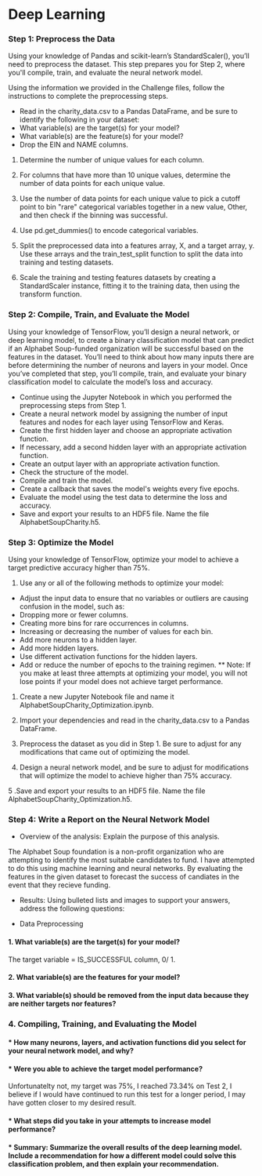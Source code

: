 # Deep Learning

### Step 1: Preprocess the Data
Using your knowledge of Pandas and scikit-learn’s StandardScaler(), you’ll need to preprocess the dataset. This step prepares you for Step 2, where you'll compile, train, and evaluate the neural network model.

Using the information we provided in the Challenge files, follow the instructions to complete the preprocessing steps.

* Read in the charity_data.csv to a Pandas DataFrame, and be sure to identify the following in your dataset:
* What variable(s) are the target(s) for your model?
* What variable(s) are the feature(s) for your model?
* Drop the EIN and NAME columns.

1. Determine the number of unique values for each column.

2. For columns that have more than 10 unique values, determine the number of data points for each unique value.

3. Use the number of data points for each unique value to pick a cutoff point to bin "rare" categorical variables together in a new value, Other, and then check if the binning was successful.

4. Use pd.get_dummies() to encode categorical variables.

5. Split the preprocessed data into a features array, X, and a target array, y. Use these arrays and the train_test_split function to split the data into training and testing datasets.

6. Scale the training and testing features datasets by creating a StandardScaler instance, fitting it to the training data, then using the transform function.

### Step 2: Compile, Train, and Evaluate the Model
Using your knowledge of TensorFlow, you’ll design a neural network, or deep learning model, to create a binary classification model that can predict if an Alphabet Soup-funded organization will be successful based on the features in the dataset. You’ll need to think about how many inputs there are before determining the number of neurons and layers in your model. Once you’ve completed that step, you’ll compile, train, and evaluate your binary classification model to calculate the model’s loss and accuracy.

* Continue using the Jupyter Notebook in which you performed the preprocessing steps from Step 1.
* Create a neural network model by assigning the number of input features and nodes for each layer using TensorFlow and Keras.
* Create the first hidden layer and choose an appropriate activation function.
* If necessary, add a second hidden layer with an appropriate activation function.
* Create an output layer with an appropriate activation function.
* Check the structure of the model.
* Compile and train the model.
* Create a callback that saves the model's weights every five epochs.
* Evaluate the model using the test data to determine the loss and accuracy.
* Save and export your results to an HDF5 file. Name the file AlphabetSoupCharity.h5.

### Step 3: Optimize the Model
Using your knowledge of TensorFlow, optimize your model to achieve a target predictive accuracy higher than 75%.

1. Use any or all of the following methods to optimize your model:

* Adjust the input data to ensure that no variables or outliers are causing confusion in the model, such as:
* Dropping more or fewer columns.
* Creating more bins for rare occurrences in columns.
* Increasing or decreasing the number of values for each bin.
* Add more neurons to a hidden layer.
* Add more hidden layers.
* Use different activation functions for the hidden layers.
* Add or reduce the number of epochs to the training regimen.
** Note: If you make at least three attempts at optimizing your model, you will not lose points if your model does not achieve target performance.

1. Create a new Jupyter Notebook file and name it AlphabetSoupCharity_Optimization.ipynb.

2. Import your dependencies and read in the charity_data.csv to a Pandas DataFrame.

3. Preprocess the dataset as you did in Step 1. Be sure to adjust for any modifications that came out of optimizing the model.

4. Design a neural network model, and be sure to adjust for modifications that will optimize the model to achieve higher than 75% accuracy.

5 .Save and export your results to an HDF5 file. Name the file AlphabetSoupCharity_Optimization.h5.

### Step 4: Write a Report on the Neural Network Model

* Overview of the analysis: Explain the purpose of this analysis.

The Alphabet Soup foundation is a non-profit organization who are attempting to identify the most suitable candidates to fund.
I have attempted to do this using machine learning and neural networks. By evaluating the features in the given dataset to forecast the success of candiates in the event that they recieve funding. 

* Results: Using bulleted lists and images to support your answers, address the following questions:

* Data Preprocessing

#### 1. What variable(s) are the target(s) for your model?
The target variable = IS_SUCCESSFUL column, 0/ 1.
#### 2. What variable(s) are the features for your model?

#### 3. What variable(s) should be removed from the input data because they are neither targets nor features?

### 4. Compiling, Training, and Evaluating the Model

#### * How many neurons, layers, and activation functions did you select for your neural network model, and why?

#### * Were you able to achieve the target model performance?
Unfortunatelty not, my target was 75%, I reached 73.34% on Test 2, I believe if I would have continued to run this test for a longer period, I may have gotten closer to my desired result.
#### * What steps did you take in your attempts to increase model performance?
#### * Summary: Summarize the overall results of the deep learning model. Include a recommendation for how a different model could solve this classification problem, and then explain your recommendation.
